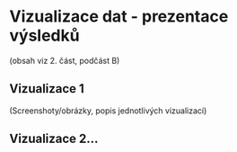 # Vizualizace dat - prezentace výsledků

(obsah viz 2. část, podčást B)

## Vizualizace 1

(Screenshoty/obrázky, popis jednotlivých vizualizací)

## Vizualizace 2...